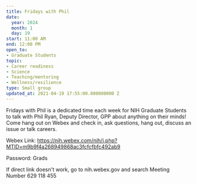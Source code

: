 ```yaml
---
title: Fridays with Phil
date:
  year: 2024
  month: 1
  day: 19
start: 11:00 AM
end: 12:00 PM
open_to:
- Graduate Students
topic:
- Career readiness
- Science
- Teaching/mentoring
- Wellness/resilience
type: Small group
updated_at: 2021-04-19 17:55:00.000000000 Z
---
```

Fridays with Phil is a dedicated time each week for NIH Graduate
Students to talk with Phil Ryan, Deputy Director, GPP about anything on
their minds!  Come hang out on Webex and check in, ask questions, hang
out, discuss an issue or talk careers.  

Webex
Link: https://nih.webex.com/nih/j.php?MTID=m9b9f4a268949868ac3fcfcfbfc492ab9

Password: Grads

If direct link doesn\'t work, go to nih.webex.gov and search Meeting
Number 629 118 455

 
